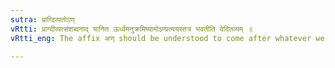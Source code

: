 ```yaml
---
sutra: प्राग्दिव्यतोऽण्
vRtti: प्राग्दीव्यत्संशब्दनाद् यानित ऊर्ध्वमनुक्रमिष्यामोऽण्प्रत्ययस्तत्र भवतीति वेदितव्यम् ॥
vRtti_eng: The affix अण् should be understood to come after whatever we shall teach hereafter upto the aphorism _tena_ _divyati_ &c.

---
```


